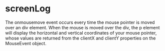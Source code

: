 # screenLog
The onmousemove event occurs every time the mouse pointer is moved over an div element.
When the mouse is moved over the div, the p element will display the horizontal and vertical coordinates of your mouse pointer, whose values are returned from the clientX and clientY properties on the MouseEvent object.
